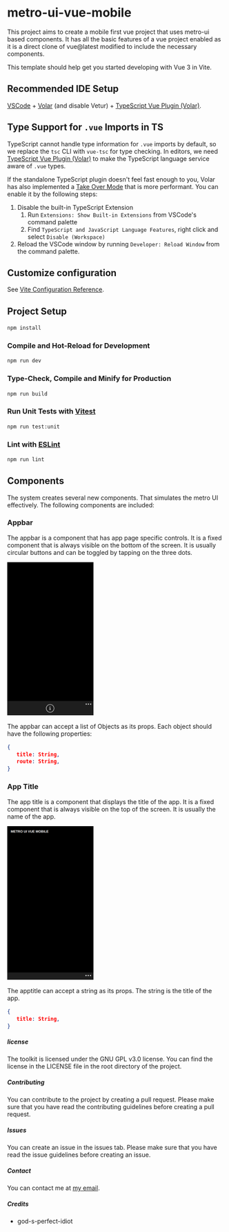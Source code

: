 # metro-ui-vue-mobile

This project aims to create a mobile first vue project that uses metro-ui based components. It has all the basic features of a vue project enabled as it is a direct clone of vue@latest modified to include the necessary components.

This template should help get you started developing with Vue 3 in Vite.

## Recommended IDE Setup

[VSCode](https://code.visualstudio.com/) + [Volar](https://marketplace.visualstudio.com/items?itemName=Vue.volar) (and disable Vetur) + [TypeScript Vue Plugin (Volar)](https://marketplace.visualstudio.com/items?itemName=Vue.vscode-typescript-vue-plugin).

## Type Support for `.vue` Imports in TS

TypeScript cannot handle type information for `.vue` imports by default, so we replace the `tsc` CLI with `vue-tsc` for type checking. In editors, we need [TypeScript Vue Plugin (Volar)](https://marketplace.visualstudio.com/items?itemName=Vue.vscode-typescript-vue-plugin) to make the TypeScript language service aware of `.vue` types.

If the standalone TypeScript plugin doesn't feel fast enough to you, Volar has also implemented a [Take Over Mode](https://github.com/johnsoncodehk/volar/discussions/471#discussioncomment-1361669) that is more performant. You can enable it by the following steps:

1. Disable the built-in TypeScript Extension
   1) Run `Extensions: Show Built-in Extensions` from VSCode's command palette
   2) Find `TypeScript and JavaScript Language Features`, right click and select `Disable (Workspace)`
2. Reload the VSCode window by running `Developer: Reload Window` from the command palette.

## Customize configuration

See [Vite Configuration Reference](https://vitejs.dev/config/).

## Project Setup

```sh
npm install
```

### Compile and Hot-Reload for Development

```sh
npm run dev
```

### Type-Check, Compile and Minify for Production

```sh
npm run build
```

### Run Unit Tests with [Vitest](https://vitest.dev/)

```sh
npm run test:unit
```

### Lint with [ESLint](https://eslint.org/)

```sh
npm run lint
```

## Components

The system creates several new components. That simulates the metro UI effectively. The following components are included:

### Appbar

The appbar is a component that has app page specific controls. It is a fixed component that is always visible on the bottom of the screen. It is usually circular buttons and can be toggled by tapping on the three dots.

<img src="image/README/1688579209459.png" width="200">

The appbar can accept a list of Objects as its props. Each object should have the following properties:

```json
{
   title: String,
   route: String,
}
```

### App Title

The app title is a component that displays the title of the app. It is a fixed component that is always visible on the top of the screen. It is usually the name of the app.

<img src="image/README/1688662045059.png" width="200">

The apptitle can accept a string as its props. The string is the title of the app.
```json
{
   title: String,
}
```

##### license

The toolkit is licensed under the GNU GPL v3.0 license. You can find the license in the LICENSE file in the root directory of the project.

##### Contributing

You can contribute to the project by creating a pull request. Please make sure that you have read the contributing guidelines before creating a pull request.

##### Issues

You can create an issue in the issues tab. Please make sure that you have read the issue guidelines before creating an issue.

##### Contact

You can contact me at [my email](mailto:samarmusthafa2014@gmail.com).

##### Credits

- god-s-perfect-idiot
